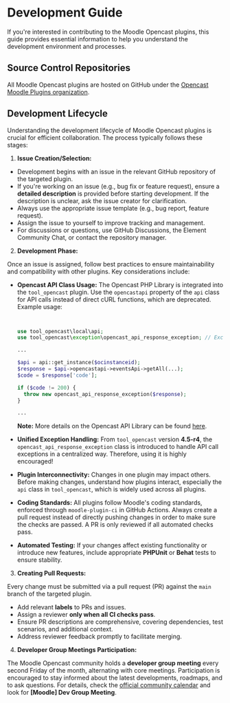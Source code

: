 # Development Guide

If you're interested in contributing to the Moodle Opencast plugins, this guide provides essential information to help you understand the development environment and processes.


## Source Control Repositories

All Moodle Opencast plugins are hosted on GitHub under the [Opencast Moodle Plugins organization](https://github.com/Opencast-Moodle).


## Development Lifecycle

Understanding the development lifecycle of Moodle Opencast plugins is crucial for efficient collaboration.
The process typically follows these stages:

1. **Issue Creation/Selection:**

  * Development begins with an issue in the relevant GitHub repository of the targeted plugin.
  * If you're working on an issue (e.g., bug fix or feature request), ensure a **detailed description** is provided before starting development. If the description is unclear, ask the issue creator for clarification.
  * Always use the appropriate issue template (e.g., bug report, feature request).
  * Assign the issue to yourself to improve tracking and management.
  * For discussions or questions, use GitHub Discussions, the Element Community Chat, or contact the repository manager.

2. **Development Phase:**

  Once an issue is assigned, follow best practices to ensure maintainability and compatibility with other plugins. Key considerations include:

  * **Opencast API Class Usage:**
    The Opencast PHP Library is integrated into the `tool_opencast` plugin. Use the `opencastapi` property of the `api` class for API calls instead of direct cURL functions, which are deprecated. Example usage:


    ```php


    use tool_opencast\local\api;
    use tool_opencast\exception\opencast_api_response_exception; // Exception handling class

    ...

    $api = api::get_instance($ocinstanceid);
    $response = $api->opencastapi->eventsApi->getAll(...);
    $code = $response['code'];

    if ($code != 200) {
      throw new opencast_api_response_exception($response);
    }

    ...


    ```

    **Note:** More details on the Opencast API Library can be found [here](https://github.com/elan-ev/opencast-php-library/wiki).

  * **Unified Exception Handling:**
    From `tool_opencast` version **4.5-r4**, the `opencast_api_response_exception` class is introduced to handle API call exceptions in a centralized way. Therefore, using it is highly encouraged!

  * **Plugin Interconnectivity:**
    Changes in one plugin may impact others. Before making changes, understand how plugins interact, especially the `api` class in `tool_opencast`, which is widely used across all plugins.

  * **Coding Standards:**
    All plugins follow Moodle's coding standards, enforced through `moodle-plugin-ci` in GitHub Actions.
    Always create a pull request instead of directly pushing changes in order to make sure the checks are passed.
    A PR is only reviewed if all automated checks pass.

  * **Automated Testing:**
    If your changes affect existing functionality or introduce new features, include appropriate **PHPUnit** or **Behat** tests to ensure stability.

3. **Creating Pull Requests:**

  Every change must be submitted via a pull request (PR) against the `main` branch of the targeted plugin.

  * Add relevant **labels** to PRs and issues.
  * Assign a reviewer **only when all CI checks pass**.
  * Ensure PR descriptions are comprehensive, covering dependencies, test scenarios, and additional context.
  * Address reviewer feedback promptly to facilitate merging.

4. **Developer Group Meetings Participation:**

  The Moodle Opencast community holds a **developer group meeting** every second Friday of the month, alternating with core meetings. Participation is encouraged to stay informed about the latest developments, roadmaps, and to ask questions.
  For details, check the [official community calendar](https://calendar.google.com/calendar/embed?src=opencast.org_tje2fm34ernnbm0f9saiogp8g0%40group.calendar.google.com&ctz=Europe%2FAmsterdam) and look for **[Moodle] Dev Group Meeting**.
